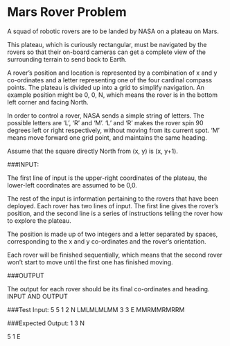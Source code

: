 # Mars Rover Problem


A squad of robotic rovers are to be landed by NASA on a plateau on Mars.

This plateau, which is curiously rectangular, must be navigated by the rovers so that their on-board
cameras can get a complete view of the surrounding terrain to send back to Earth.

A rover’s position and location is represented by a combination of x and y co-ordinates and a letter
representing one of the four cardinal compass points. The plateau is divided up into a grid to simplify
navigation. An example position might be 0, 0, N, which means the rover is in the bottom left corner and
facing North.

In order to control a rover, NASA sends a simple string of letters. The possible letters are ‘L’, ‘R’ and ‘M’.
‘L’ and ‘R’ makes the rover spin 90 degrees left or right respectively, without moving from its current spot.
‘M’ means move forward one grid point, and maintains the same heading.

Assume that the square directly North from (x, y) is (x, y+1).

###INPUT:

The first line of input is the upper-right coordinates of the plateau, the lower-left coordinates are assumed
to be 0,0.

The rest of the input is information pertaining to the rovers that have been deployed. Each rover has two
lines of input. The first line gives the rover’s position, and the second line is a series of instructions telling
the rover how to explore the plateau.

The position is made up of two integers and a letter separated by spaces, corresponding to the x and y
co-ordinates and the rover’s orientation.

Each rover will be finished sequentially, which means that the second rover won’t start to move until the
first one has finished moving.

###OUTPUT

The output for each rover should be its final co-ordinates and heading.
INPUT AND OUTPUT

###Test Input:
5 5
1 2 N
LMLMLMLMM
3 3 E
MMRMMRMRRM


###Expected Output:
1 3 N

5 1 E
